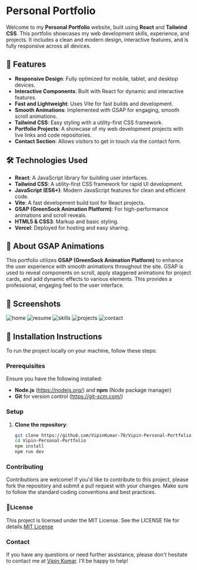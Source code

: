 # Personal Portfolio

Welcome to my **Personal Portfolio** website, built using **React** and **Tailwind CSS**. This portfolio showcases my web development skills, experience, and projects. It includes a clean and modern design, interactive features, and is fully responsive across all devices.

## 🚀 Features

- **Responsive Design**: Fully optimized for mobile, tablet, and desktop devices.
- **Interactive Components**: Built with React for dynamic and interactive features.
- **Fast and Lightweight**: Uses Vite for fast builds and development.
- **Smooth Animations**: Implemented with GSAP for engaging, smooth scroll animations.
- **Tailwind CSS**: Easy styling with a utility-first CSS framework.
- **Portfolio Projects**: A showcase of my web development projects with live links and code repositories.
- **Contact Section**: Allows visitors to get in touch via the contact form.

## 🛠 Technologies Used

- **React**: A JavaScript library for building user interfaces.
- **Tailwind CSS**: A utility-first CSS framework for rapid UI development.
- **JavaScript (ES6+)**: Modern JavaScript features for clean and efficient code.
- **Vite**: A fast development build tool for React projects.
- **GSAP (GreenSock Animation Platform)**: For high-performance animations and scroll reveals.
- **HTML5 & CSS3**: Markup and basic styling.
- **Vercel**: Deployed for hosting and easy sharing.

## 🌟 About GSAP Animations

This portfolio utilizes **GSAP (GreenSock Animation Platform)** to enhance the user experience with smooth animations throughout the site. GSAP is used to reveal components on scroll, apply staggered animations for project cards, and add dynamic effects to various elements. This provides a professional, engaging feel to the user interface.

## 📸 Screenshots

![home](https://github.com/user-attachments/assets/8ec5c67b-58db-42db-a02a-65398beba094)
![resume](https://github.com/user-attachments/assets/19024145-81cb-480a-8e06-7884dbe68afd)
![skills](https://github.com/user-attachments/assets/d438bc12-c3d2-4ab1-b85e-2a2965928ed4)
![projects](https://github.com/user-attachments/assets/010f4218-5531-449e-9921-c6fc7a13845d)
![contact](https://github.com/user-attachments/assets/2e7000db-a867-48c6-8ec1-c1fefca53625)

## 🔧 Installation Instructions

To run the project locally on your machine, follow these steps:

### Prerequisites

Ensure you have the following installed:

- **Node.js** (https://nodejs.org/) and **npm** (Node package manager)
- **Git** for version control (https://git-scm.com/)

### Setup

1. **Clone the repository**:

   ```bash
   git clone https://github.com/VipinKumar-70/Vipin-Personal-Portfolio.git
   cd Vipin-Personal-Portfolio
   npm install
   npm run dev
   ```

### Contributing

Contributions are welcome! If you'd like to contribute to this project, please fork the repository and
submit a pull request with your changes. Make sure to follow the standard coding conventions and
best practices.

### 📜License

This project is licensed under the MIT License. See the LICENSE file for details.[MIT License](LICENSE)

### Contact

If you have any questions or need further assistance, please don't hesitate to contact me at
[Vipin Kumar](mailto:vipin70kr@gmail.com). I'll be happy to help!
